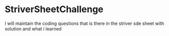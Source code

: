 # StriverSheetChallenge
I will maintain the coding questions that is there in the striver sde sheet with solution and what i learned 

